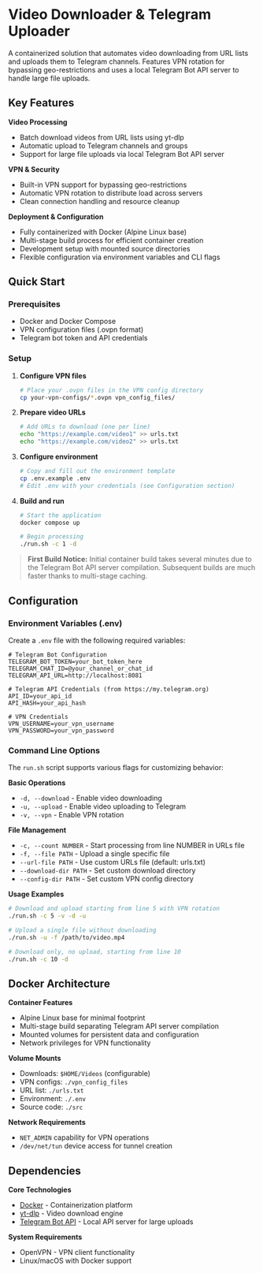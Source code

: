 # Video Downloader & Telegram Uploader

A containerized solution that automates video downloading from URL lists and uploads them to Telegram channels. Features VPN rotation for bypassing geo-restrictions and uses a local Telegram Bot API server to handle large file uploads.

## Key Features

**Video Processing**
- Batch download videos from URL lists using yt-dlp
- Automatic upload to Telegram channels and groups
- Support for large file uploads via local Telegram Bot API server

**VPN & Security**
- Built-in VPN support for bypassing geo-restrictions
- Automatic VPN rotation to distribute load across servers
- Clean connection handling and resource cleanup

**Deployment & Configuration**
- Fully containerized with Docker (Alpine Linux base)
- Multi-stage build process for efficient container creation
- Development setup with mounted source directories
- Flexible configuration via environment variables and CLI flags

## Quick Start

### Prerequisites
- Docker and Docker Compose
- VPN configuration files (.ovpn format)
- Telegram bot token and API credentials

### Setup

1. **Configure VPN files**
   ```bash
   # Place your .ovpn files in the VPN config directory
   cp your-vpn-configs/*.ovpn vpn_config_files/
   ```

2. **Prepare video URLs**
   ```bash
   # Add URLs to download (one per line)
   echo "https://example.com/video1" >> urls.txt
   echo "https://example.com/video2" >> urls.txt
   ```

3. **Configure environment**
   ```bash
   # Copy and fill out the environment template
   cp .env.example .env
   # Edit .env with your credentials (see Configuration section)
   ```

4. **Build and run**
   ```bash
   # Start the application
   docker compose up
   
   # Begin processing
   ./run.sh -c 1 -d
   ```

> **First Build Notice:** Initial container build takes several minutes due to the Telegram Bot API server compilation. Subsequent builds are much faster thanks to multi-stage caching.

## Configuration

### Environment Variables (.env)

Create a `.env` file with the following required variables:

```env
# Telegram Bot Configuration
TELEGRAM_BOT_TOKEN=your_bot_token_here
TELEGRAM_CHAT_ID=@your_channel_or_chat_id
TELEGRAM_API_URL=http://localhost:8081

# Telegram API Credentials (from https://my.telegram.org)
API_ID=your_api_id
API_HASH=your_api_hash

# VPN Credentials
VPN_USERNAME=your_vpn_username
VPN_PASSWORD=your_vpn_password
```

### Command Line Options

The `run.sh` script supports various flags for customizing behavior:

**Basic Operations**
- `-d, --download` - Enable video downloading
- `-u, --upload` - Enable video uploading to Telegram
- `-v, --vpn` - Enable VPN rotation

**File Management**
- `-c, --count NUMBER` - Start processing from line NUMBER in URLs file
- `-f, --file PATH` - Upload a single specific file
- `--url-file PATH` - Use custom URLs file (default: urls.txt)
- `--download-dir PATH` - Set custom download directory
- `--config-dir PATH` - Set custom VPN config directory

**Usage Examples**

```bash
# Download and upload starting from line 5 with VPN rotation
./run.sh -c 5 -v -d -u

# Upload a single file without downloading
./run.sh -u -f /path/to/video.mp4

# Download only, no upload, starting from line 10
./run.sh -c 10 -d
```

## Docker Architecture

**Container Features**
- Alpine Linux base for minimal footprint
- Multi-stage build separating Telegram API server compilation
- Mounted volumes for persistent data and configuration
- Network privileges for VPN functionality

**Volume Mounts**
- Downloads: `$HOME/Videos` (configurable)
- VPN configs: `./vpn_config_files` 
- URL list: `./urls.txt`   
- Environment: `./.env` 
- Source code: `./src` 

**Network Requirements**
- `NET_ADMIN` capability for VPN operations
- `/dev/net/tun` device access for tunnel creation

## Dependencies

**Core Technologies**
- [Docker](https://docker.com) - Containerization platform
- [yt-dlp](https://github.com/yt-dlp/yt-dlp) - Video download engine
- [Telegram Bot API](https://github.com/tdlib/telegram-bot-api) - Local API server for large uploads

**System Requirements**
- OpenVPN - VPN client functionality
- Linux/macOS with Docker support

